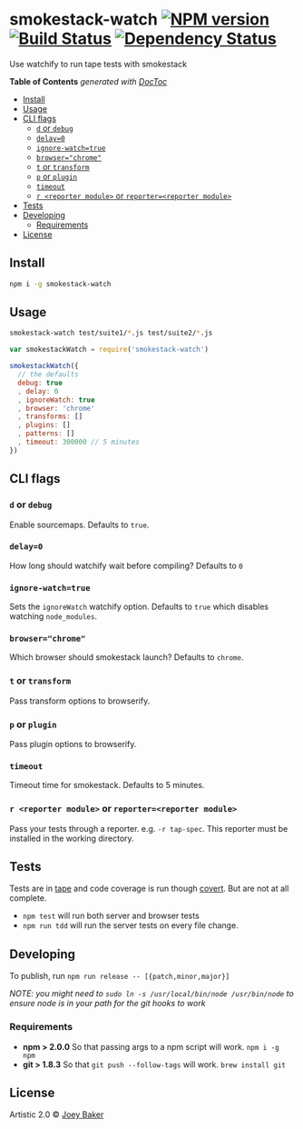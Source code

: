 # smokestack-watch [![NPM version][npm-image]][npm-url] [![Build Status][travis-image]][travis-url] [![Dependency Status][daviddm-url]][daviddm-image]

Use watchify to run tape tests with smokestack

<!-- START doctoc generated TOC please keep comment here to allow auto update -->
<!-- DON'T EDIT THIS SECTION, INSTEAD RE-RUN doctoc TO UPDATE -->
**Table of Contents**  *generated with [DocToc](https://github.com/thlorenz/doctoc)*

- [Install](#install)
- [Usage](#usage)
- [CLI flags](#cli-flags)
  - [`d` or `debug`](#d-or-debug)
  - [`delay=0`](#delay0)
  - [`ignore-watch=true`](#ignore-watchtrue)
  - [`browser="chrome"`](#browserchrome)
  - [`t` or `transform`](#t-or-transform)
  - [`p` or `plugin`](#p-or-plugin)
  - [`timeout`](#timeout)
  - [`r <reporter module>` or `reporter=<reporter module>`](#r-reporter-module-or-reporterreporter-module)
- [Tests](#tests)
- [Developing](#developing)
  - [Requirements](#requirements)
- [License](#license)

<!-- END doctoc generated TOC please keep comment here to allow auto update -->

## Install

```sh
npm i -g smokestack-watch
```


## Usage

```sh
smokestack-watch test/suite1/*.js test/suite2/*.js
```

```js
var smokestackWatch = require('smokestack-watch')

smokestackWatch({
  // the defaults
  debug: true
  , delay: 0
  , ignoreWatch: true
  , browser: 'chrome'
  , transforms: []
  , plugins: []
  , patterns: []
  , timeout: 300000 // 5 minutes
})
```

## CLI flags
### `d` or `debug`
Enable sourcemaps. Defaults to `true`.

### `delay=0`
How long should watchify wait before compiling? Defaults to `0`

### `ignore-watch=true`
Sets the `ignoreWatch` watchify option. Defaults to `true` which disables watching `node_modules`.

### `browser="chrome"`
Which browser should smokestack launch? Defaults to `chrome`.

### `t` or `transform`
Pass transform options to browserify.

### `p` or `plugin`
Pass plugin options to browserify.

### `timeout`
Timeout time for smokestack. Defaults to 5 minutes.

### `r <reporter module>` or `reporter=<reporter module>`
Pass your tests through a reporter. e.g. `-r tap-spec`. This reporter must be installed in the working directory.

## Tests
Tests are in [tape](https://github.com/substack/tape) and code coverage is run though [covert](https://github.com/substack/covert). But are not at all complete.

* `npm test` will run both server and browser tests
* `npm run tdd` will run the server tests on every file change.

## Developing
To publish, run `npm run release -- [{patch,minor,major}]`

_NOTE: you might need to `sudo ln -s /usr/local/bin/node /usr/bin/node` to ensure node is in your path for the git hooks to work_

### Requirements
* **npm > 2.0.0** So that passing args to a npm script will work. `npm i -g npm`
* **git > 1.8.3** So that `git push --follow-tags` will work. `brew install git`

## License

Artistic 2.0 © [Joey Baker](https://byjoeybaker.com)


[npm-url]: https://npmjs.org/package/smokestack-watch
[npm-image]: https://badge.fury.io/js/smokestack-watch.svg
[travis-url]: https://travis-ci.org/joeybaker/smokestack-watch
[travis-image]: https://travis-ci.org/joeybaker/smokestack-watch.svg?branch=master
[daviddm-url]: https://david-dm.org/joeybaker/smokestack-watch.svg?theme=shields.io
[daviddm-image]: https://david-dm.org/joeybaker/smokestack-watch
